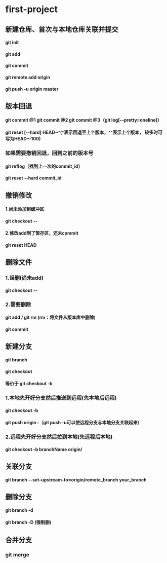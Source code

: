 # first-project
## 新建仓库、首次与本地仓库关联并提交
#### git init
#### git add
#### git commit
#### git remote add origin <link>
#### git push -u origin master

## 版本回退
#### git commit @1  git commit @2 git commit @3（git log[--pretty=oneline]）
#### git reset [--hard] HEAD~^(^表示回退至上个版本，^^表示上个版本， 较多时可写为HEAD～100)

### 如果需要撤销回退，回到之前的版本号
#### git reflog（找到上一次的commit_id）
#### git reset --hard commit_id

## 撤销修改
#### 1.尚未添加到缓冲区
#### git checkout -- <file>
#### 2.修改add到了暂存区，还未commit
#### git reset HEAD <file>

## 删除文件
### 1.误删(尚未add)
#### git checkout -- <file>
### 2.需要删除
#### git add / git rm <file>(rm：将文件从版本库中删除)
#### git commit

## 新建分支
#### git branch <name>
#### git checkout <name>
#### 等价于 git checkout -b <name>
### 1.本地先开好分支然后推送到远程(先本地后远程)
#### git checkout -b <localBranch>
#### git push origin <localBranch>:<remoteBranch>（git push -u可以使远程分支与本地分支关联起来）
### 2.远程先开好分支然后拉到本地(先远程后本地)
#### git checkout -b branchName origin/<remoteBranch>

## 关联分支
<!-- #### git branch --set-upstream your_branch origin/remote_branch -->
#### git branch --set-upstream-to=origin/remote_branch  your_branch
<!-- #### git branch --track your_branch origin/remote_branch ??? -->

## 删除分支
#### git branch -d <name>
#### git branch -D <name>(强制删)

## 合并分支
### git merge <branchName>
